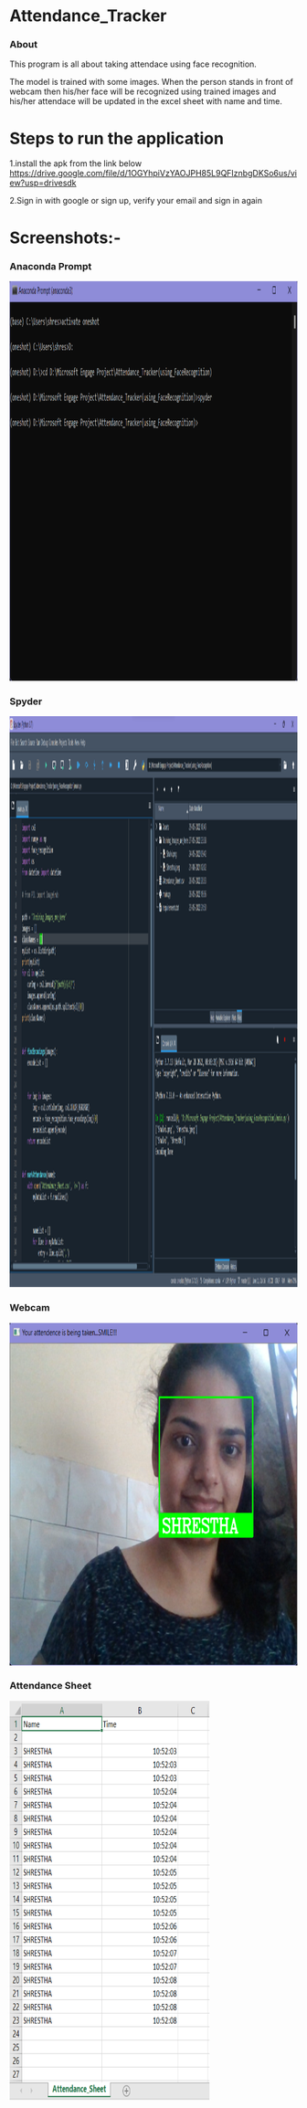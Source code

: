 # Attendance_Tracker
 ### About 
  This program is all about taking attendace using face recognition.
  
  The model is trained with some images. When the person stands in front of webcam then his/her face will be recognized using trained images and his/her attendace will be updated in the excel sheet with name and time.

# Steps to run the application
 1.install the apk from the link below <br />
          https://drive.google.com/file/d/1OGYhpiVzYAOJPH85L9QFIznbgDKSo6us/view?usp=drivesdk
 <br />
 
 2.Sign in with google or sign up, verify your email and sign in again
 
 # Screenshots:-
 
 ### Anaconda Prompt<br />
 <img src="Assets/Anaconda_Prompt.png" width="700" height="700"><br />
 
 ### Spyder<br />
 <img src="Assets/Spyder_run.png" width="1000" height="1000"><br />

 ### Webcam<br />
 <img src="Assets/Webcam.png" width="600" height="600"><br />
 
 ### Attendance Sheet<br />
 <img src="Assets/Attendance_updated.png" width="350" height="700"><br />
 
